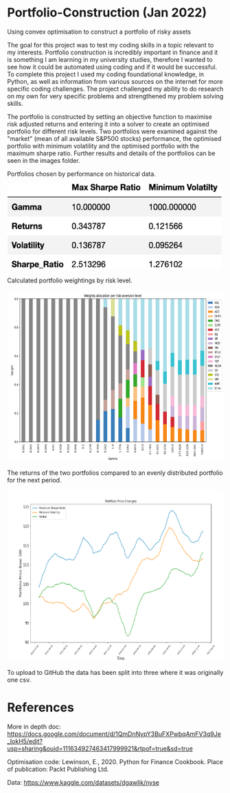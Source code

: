 # Portfolio-Construction (Jan 2022)
Using convex optimisation to construct a portfolio of risky assets

The goal for this project was to test my coding skills in a topic relevant to my interests. Portfolio construction is incredibly important in finance and it is something I am learning in my university studies, therefore I wanted to see how it could be automated using coding and if it would be successful. To complete this project I used my coding foundational knowledge, in Python, as well as information from various sources on the internet for more specific coding challenges. The project challenged my ability to do research on my own for very specific problems and strengthened my problem solving skills.

The portfolio is constructed by setting an objective function to maximise risk adjusted returns and entering it into a solver to create an optimised portfolio for different risk levels. Two portfolios were examined against the "market" (mean of all available S&P500 stocks) performance, the optimised portfolio with minimum volatility and the optimised portfolio with the maximum sharpe ratio. Further results and details of the portfolios can be seen in the images folder.

Portfolios chosen by performance on historical data.

<img src="images/sharpe_vol_portfolios.png" alt="alt text" width="500" height="200">

Calculated portfolio weightings by risk level.

<img src="images/weights_bar.png" alt="alt text" width="700" height="400">

The returns of the two portfolios compared to an evenly distributed portfolio for the next period.

<img src="images/returns_line.png" alt="alt text" width="700" height="400">

To upload to GitHub the data has been split into three where it was originally one csv.

# References
More in depth doc: https://docs.google.com/document/d/1QmDnNypY3BuFXPwbqAmFV3q9Je_IokH5/edit?usp=sharing&ouid=111634927463417999921&rtpof=true&sd=true

Optimisation code: Lewinson, E., 2020. Python for Finance Cookbook. Place of publication: Packt Publishing Ltd.

Data: https://www.kaggle.com/datasets/dgawlik/nyse
